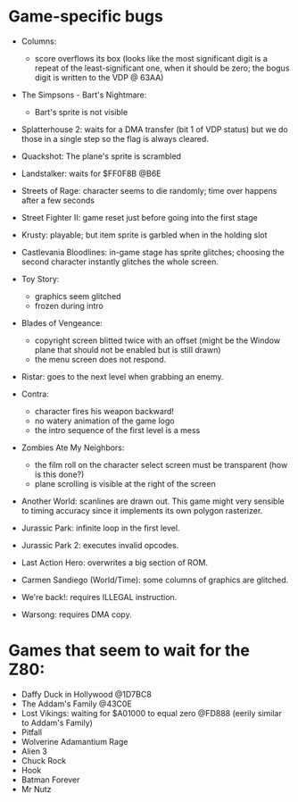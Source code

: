 # Game-specific bugs

- Columns:
  - score overflows its box (looks like the most significant digit is a repeat
    of the least-significant one, when it should be zero; the bogus digit is
    written to the VDP @ 63AA)

- The Simpsons - Bart's Nightmare: 
  - Bart's sprite is not visible
  
- Splatterhouse 2: waits for a DMA transfer (bit 1 of VDP status) but we do those in a single step
so the flag is always cleared.

- Quackshot: The plane's sprite is scrambled

- Landstalker: waits for $FF0F8B @B6E

- Streets of Rage: character seems to die randomly; time over happens after a few seconds

- Street Fighter II: game reset just before going into the first stage

- Krusty: playable; but item sprite is garbled when in the holding slot

- Castlevania Bloodlines: in-game stage has sprite glitches; choosing the second character instantly
  glitches the whole screen.

- Toy Story:
  - graphics seem glitched
  - frozen during intro

- Blades of Vengeance:
    - copyright screen blitted twice with an offset (might be the Window plane that should not be enabled but is still drawn)
    - the menu screen does not respond.
	
- Ristar: goes to the next level when grabbing an enemy.

- Contra:
    - character fires his weapon backward!
	- no watery animation of the game logo
	- the intro sequence of the first level is a mess

- Zombies Ate My Neighbors:
	- the film roll on the character select screen must be transparent (how is this done?)
	- plane scrolling is visible at the right of the screen
	
- Another World: scanlines are drawn out. This game might very sensible to timing accuracy since
it implements its own polygon rasterizer.

- Jurassic Park: infinite loop in the first level.

- Jurassic Park 2: executes invalid opcodes.

- Last Action Hero: overwrites a big section of ROM.

- Carmen Sandiego (World/Time): some columns of graphics are glitched.

- We're back!: requires ILLEGAL instruction.

- Warsong: requires DMA copy.

# Games that seem to wait for the Z80:

- Daffy Duck in Hollywood @1D7BC8
- The Addam's Family @43C0E
- Lost Vikings: waiting for $A01000 to equal zero @FD888 (eerily similar to Addam's Family)
- Pitfall
- Wolverine Adamantium Rage
- Alien 3
- Chuck Rock
- Hook
- Batman Forever
- Mr Nutz
